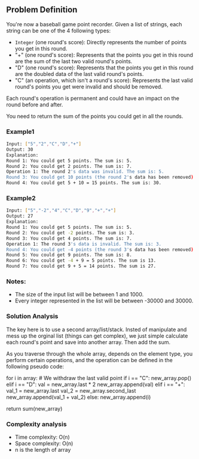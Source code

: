 ## Problem Definition
You're now a baseball game point recorder.
Given a list of strings, each string can be one of the 4 following types:
* `Integer` (one round's score): Directly represents the number of points you get in this round.
* "+" (one round's score): Represents that the points you get in this round are the sum of the last two valid round's points.
* "D" (one round's score): Represents that the points you get in this round are the doubled data of the last valid round's points.
* "C" (an operation, which isn't a round's score): Represents the last valid round's points you get were invalid and should be removed.

Each round's operation is permanent and could have an impact on the round before and after.

You need to return the sum of the points you could get in all the rounds.

### Example1
```bash
Input: ["5","2","C","D","+"]
Output: 30
Explanation: 
Round 1: You could get 5 points. The sum is: 5.
Round 2: You could get 2 points. The sum is: 7.
Operation 1: The round 2's data was invalid. The sum is: 5.  
Round 3: You could get 10 points (the round 2's data has been removed). The sum is: 15.
Round 4: You could get 5 + 10 = 15 points. The sum is: 30.
```
### Example2
```bash
Input: ["5","-2","4","C","D","9","+","+"]
Output: 27
Explanation: 
Round 1: You could get 5 points. The sum is: 5.
Round 2: You could get -2 points. The sum is: 3.
Round 3: You could get 4 points. The sum is: 7.
Operation 1: The round 3's data is invalid. The sum is: 3.  
Round 4: You could get -4 points (the round 3's data has been removed). The sum is: -1.
Round 5: You could get 9 points. The sum is: 8.
Round 6: You could get -4 + 9 = 5 points. The sum is 13.
Round 7: You could get 9 + 5 = 14 points. The sum is 27.
```

### Notes:
* The size of the input list will be between 1 and 1000.
* Every integer represented in the list will be between -30000 and 30000.

### Solution Analysis
The key here is to use a second array/list/stack. Insted of manipulate and mess up the orginal list (things can get complex), we just simple calculate each round's point and save into another array. Then add the sum.

As you traverse through the whole array, depends on the element type, you perform certain operations, and the operation can be defined in the following pseudo code:

for i in array:
    # We withdraw the last valid point
    if i == "C":
        new_array.pop()
    elif i == "D":
        val = new_array.last * 2
        new_array.append(val)
    elif i == "+":
        val_1 = new_array.last
        val_2 = new_array.second_last
        new_array.append(val_1 + val_2)
    else:
        new_array.append(i)

return sum(new_array)

### Complexity analysis
* Time complexity: O(n)
* Space complexity: O(n)
* n is the length of array



